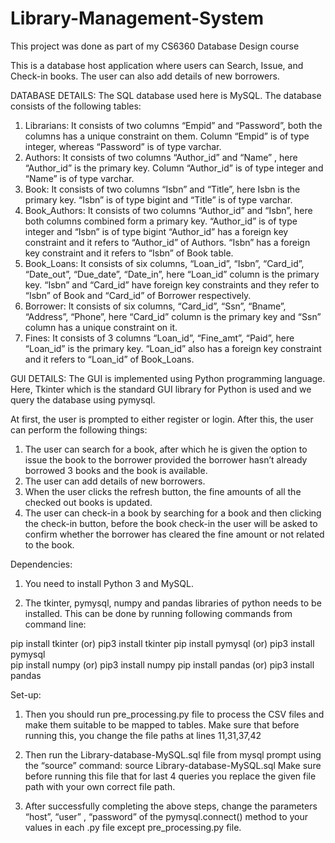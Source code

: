 # Library-Management-System
This project was done as part of my CS6360 Database Design course

This is a database host application where users can Search, Issue, and Check-in books. The user can also add details of new borrowers.


DATABASE DETAILS:                                                                                                             The SQL database used here is MySQL. 
The database consists of the following tables:
1. Librarians: It consists of two columns “Empid” and “Password”, both the columns has a unique constraint on them.
Column “Empid” is of type integer, whereas “Password” is of type varchar.
2. Authors: It consists of two columns “Author_id” and “Name” , here “Author_id” is the primary key.
Column “Author_id” is of type integer and “Name” is of type varchar.
3. Book: It consists of two columns “Isbn” and “Title”, here Isbn is the primary key. “Isbn” is of type bigint and “Title” is of type varchar.
4. Book_Authors: It consists of two columns “Author_id” and “Isbn”, here both columns combined form a primary key.
“Author_id” is of type integer and “Isbn” is of type bigint
“Author_id” has a foreign key constraint and it refers to “Author_id” of Authors.
“Isbn” has a foreign key constraint and it refers to “Isbn” of Book table.
5. Book_Loans: It consists of six columns, “Loan_id”, “Isbn”, “Card_id”, “Date_out”, “Due_date”, “Date_in”, here “Loan_id” column is the primary key.
“Isbn” and “Card_id” have foreign key constraints and they refer to “Isbn” of Book and “Card_id” of Borrower respectively.
6. Borrower: It consists of six columns, “Card_id”, “Ssn”, “Bname”, “Address”, “Phone”, here “Card_id” column is the primary key and “Ssn” column has a unique constraint on it.
7. Fines: It consists of 3 columns “Loan_id”, “Fine_amt”, “Paid”, here “Loan_id” is the primary key.
“Loan_id” also has a foreign key constraint and it refers to “Loan_id” of Book_Loans.


GUI DETAILS:
The GUI is implemented using Python programming language. Here, Tkinter which is the standard GUI library for Python is used and we query the database using pymysql.
       
At first, the user is prompted to either register or login. After this, the user can perform the following things:
1. The user can search for a book, after which he is given the option to issue the book to the borrower provided the borrower hasn’t already borrowed 3 books and the book is available.
2. The user can add details of new borrowers.
3. When the user clicks the refresh button, the fine amounts of all the checked out books is updated.
4. The user can check-in a book by searching for a book and then clicking the check-in button, before the book check-in the user will be asked to confirm whether the borrower has cleared the fine amount or not related to the book.


Dependencies:
1. You need to install Python 3 and MySQL.

2. The tkinter, pymysql, numpy and pandas libraries of python needs to be installed. This can be done by running following commands from command line:

pip install tkinter (or) pip3 install tkinter
pip install pymysql (or) pip3 install pymysql  
pip install numpy (or) pip3 install numpy
pip install pandas (or) pip3 install pandas

Set-up:
1. Then you should run pre_processing.py file to process the CSV files and make them suitable to be mapped to tables.
Make sure that before running this, you change the file paths at lines 11,31,37,42

2. Then run the Library-database-MySQL.sql file from mysql prompt using the “source” command:   source Library-database-MySQL.sql
Make sure before running this file that for last 4 queries you replace the given file path with your own correct file path.

3. After successfully completing the above steps, change the parameters “host”, “user” , “password” of the pymysql.connect() method to your values in each .py file except pre_processing.py file.

